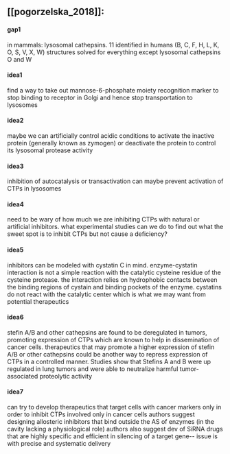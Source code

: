 ## [[pogorzelska_2018]]: 
#### gap1
in mammals: lysosomal cathepsins. 11 identified in humans (B, C, F, H, L, K, O, S, V,  X, W)
structures solved for everything except lysosomal cathepsins O and W

#### idea1
find a way to take out mannose-6-phosphate moiety recognition marker to stop binding to receptor in Golgi and hence stop transportation to lysosomes 

#### idea2 
maybe we can artificially control acidic conditions to activate the inactive protein (generally known as zymogen) or deactivate the protein to control its lysosomal protease activity 

#### idea3
inhibition of autocatalysis or transactivation can maybe prevent activation of CTPs in lysosomes

#### idea4
need to be wary of how much we are inhibiting CTPs with natural or artificial inhibitors. what experimental studies can we do to find out what the sweet spot is to inhibit CTPs but not cause a deficiency? 

#### idea5
inhibitors can be modeled with cystatin C in mind. enzyme-cystatin interaction is not a simple reaction with the catalytic cysteine residue of the cysteine protease. the interaction relies on hydrophobic contacts between the binding regions of cystain and binding pockets of the enzyme. cystatins do not react with the catalytic center which is what we may want from potential therapeutics 

#### idea6 
stefin A/B and other cathepsins are found to be deregulated in tumors, promoting expression of CTPs which are known to help in dissemination of cancer cells. therapeutics that may promote a higher expression of stefin A/B or other cathepsins could be another way to repress expression of CTPs in a controlled manner. 
Studies show that Stefins A and B were up regulated in lung tumors and were able to neutralize harmful tumor-associated proteolytic activity 

#### idea7
can try to develop therapeutics that target cells with cancer markers only in order to inhibit CTPs involved only in cancer cells
authors suggest designing allosteric inhibitors that bind outside the AS of enzymes (in the cavity lacking a physiological role)
authors also suggest dev of SiRNA drugs that are highly specific and efficient in silencing of a target gene-- issue is with precise and systematic delivery 



